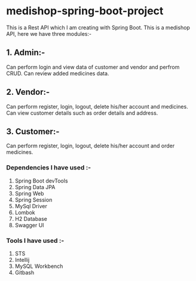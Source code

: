 # medishop-spring-boot-project
This is a Rest API which I am creating with Spring Boot.
This is a medishop API, here we have three modules:-
## 1. Admin:-
  Can perform login and view data of customer and vendor and perfrom CRUD.
  Can review added medicines data.
## 2. Vendor:-
   Can perform register, login, logout, delete his/her account and medicines.
   Can view customer details such as order details and address.
## 3. Customer:-
   Can perform register, login, logout, delete his/her account and order medicines.

### Dependencies I have used :-
1. Spring Boot devTools
2. Spring Data JPA
3. Spring Web
4. Spring Session
5. MySql Driver
6. Lombok
7. H2 Database
8. Swagger UI

### Tools I have used :-
1. STS
2. Intellij
3. MySQL Workbench
4. Gitbash


